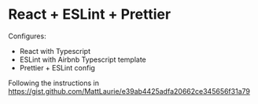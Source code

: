 # React + ESLint + Prettier

Configures:
* React with Typescript
* ESLint with Airbnb Typescript template
* Prettier + ESLint config

Following the instructions in https://gist.github.com/MattLaurie/e39ab4425adfa20662ce345656f31a79


